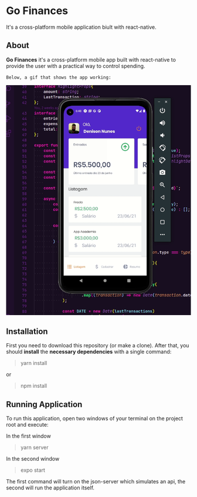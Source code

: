 # Go Finances

It's a cross-platform mobile application biult with react-native.

## About

<b>Go Finances</b> it's a cross-platform mobile app built with react-native to provide the user with a practical way to control spending.

    Below, a gif that shows the app working:

<img src="./src/assets/readme/default.gif">

## Installation

First you need to download this repository (or make a clone).
After that, you should <b>install</b> the <b>necessary dependencies</b> with a single command:

> yarn install

or

> npm install

## Running Application

To run this application, open two windows of your terminal on the project root and execute:

In the first window

> yarn server

In the second window

> expo start

The first command will turn on the json-server which simulates an api, the second will run the application itself.

